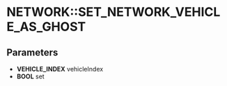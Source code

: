 # NETWORK::SET_NETWORK_VEHICLE_AS_GHOST

## Parameters
* **VEHICLE_INDEX** vehicleIndex
* **BOOL** set